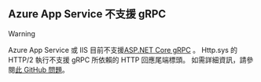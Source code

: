 ## <a name="grpc-not-supported-on-azure-app-service"></a>Azure App Service 不支援 gRPC

> [!WARNING]
> Azure App Service 或 IIS 目前不支援[ASP.NET Core gRPC](xref:grpc/index) 。 Http.sys 的 HTTP/2 執行不支援 gRPC 所依賴的 HTTP 回應尾端標頭。 如需詳細資訊，請參閱[此 GitHub 問題](https://github.com/dotnet/AspNetCore/issues/9020)。
